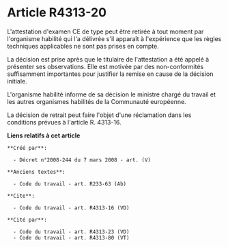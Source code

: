 # Article R4313-20

L'attestation d'examen CE de type peut être retirée à tout moment par l'organisme habilité qui l'a délivrée s'il apparaît à
l'expérience que les règles techniques applicables ne sont pas prises en compte. 

La décision est prise après que le titulaire de l'attestation a été appelé à présenter ses observations. Elle est motivée par
des non-conformités suffisamment importantes pour justifier la remise en cause de la décision initiale. 

L'organisme habilité informe de sa décision le ministre chargé du travail et les autres organismes habilités de la Communauté
européenne. 

La décision de retrait peut faire l'objet d'une réclamation dans les conditions prévues à l'article R. 4313-16.

**Liens relatifs à cet article**

	**Créé par**:

	  - Décret n°2008-244 du 7 mars 2008 - art. (V)

	**Anciens textes**:

	  - Code du travail - art. R233-63 (Ab)

	**Cite**:

	  - Code du travail - art. R4313-16 (VD)

	**Cité par**:

	  - Code du travail - art. R4313-23 (VD)
	  - Code du travail - art. R4313-80 (VT)
